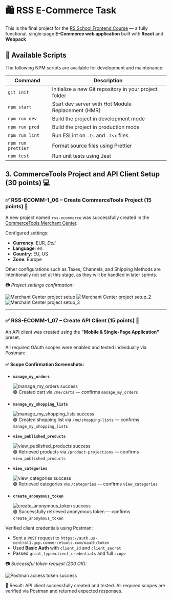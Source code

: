 # 🛍️ RSS E-Commerce Task

This is the final project for the [RS School Frontend Course](https://rs.school/) — a fully functional, single-page **E-Commerce web application** built with **React** and **Webpack**

## 📜 Available Scripts

The following NPM scripts are available for development and maintenance:

| Command             | Description                                              |
|---------------------|----------------------------------------------------------|
| `git init`          | Initialize a new Git repository in your project folder   |
| `npm start`         | Start dev server with Hot Module Replacement (HMR)       |
| `npm run dev`       | Build the project in development mode                    |
| `npm run prod`      | Build the project in production mode                     |
| `npm run lint`      | Run ESLint on `.ts` and `.tsx` files                     |
| `npm run prettier`  | Format source files using Prettier                       |
| `npm test`          | Run unit tests using Jest                                |


## 3. CommerceTools Project and API Client Setup (30 points) 💻

### ✅ RSS-ECOMM-1_06 – Create CommerceTools Project (15 points) 💼

A new project named `rss-ecommerce` was successfully created in the [CommerceTools Merchant Center](https://mc.commercetools.com/).

Configured settings:
- **Currency**: EUR, $Doll$
- **Language**: en
- **Country**: EU, US
- **Zone**: Europe

Other configurations such as Taxes, Channels, and Shipping Methods are intentionally not set at this stage, as they will be handled in later sprints.

📷 _Project settings confirmation:_

![Merchant Center project setup](./assets/screenshots/project-settings.png)
![Merchant Center project setup_2](./assets/screenshots/project-settings_2.png)
![Merchant Center project setup_3](./assets/screenshots/project-settings_3.png)

---

### ✅ RSS-ECOMM-1_07 – Create API Client (15 points) 🔐

An API client was created using the **"Mobile & Single-Page Application"** preset.

All required OAuth scopes were enabled and tested individually via Postman:

#### ✅ Scope Confirmation Screenshots:

- **`manage_my_orders`**
  
  ![manage_my_orders success](./assets/screenshots/manage_my_orders.png)  
  🟢 Created cart via `/me/carts` — confirms `manage_my_orders`

- **`manage_my_shopping_lists`**

  ![manage_my_shopping_lists success](./assets/screenshots/manage_my_shopping_lists.png)  
  🟢 Created shopping list via `/me/shopping-lists` — confirms `manage_my_shopping_lists`

- **`view_published_products`**

  ![view_published_products success](./assets/screenshots/view_published_products.png)  
  🟢 Retrieved products via `/product-projections` — confirms `view_published_products`

- **`view_categories`**

  ![view_categories success](./assets/screenshots/view_categories.png)  
  🟢 Retrieved categories via `/categories` — confirms `view_categories`

- **`create_anonymous_token`**

  ![create_anonymous_token success](./assets/screenshots/create-anonim-token.png)  
  🟢 Successfully retrieved anonymous token — confirms `create_anonymous_token`

Verified client credentials using Postman:
- Sent a `POST` request to `https://auth.us-central1.gcp.commercetools.com/oauth/token`
- Used **Basic Auth** with `client_id` and `client_secret`
- Passed `grant_type=client_credentials` and full `scope`

📷 _Successful token request (200 OK):_

![Postman access token success](./assets/screenshots/token-success.png)


🎯 Result: API client successfully created and tested.
All required scopes are verified via Postman and returned expected responses.
